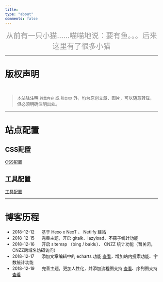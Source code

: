 ```yaml
---
title: 
type: "about"
comments: false
---
```


<center><font size="5" color="#999" >
<i class="fa fa-quote-left fa-3x fa-pull-left"></i>从前有一只小猫……喵喵地说：要有鱼。。。后来这里有了很多小猫
</font></center>

---

# 版权声明

<br/>

> 本站除注明 `转载内容` 或 `引自XX` 外，均为原创文章、图片，可以随意转载，但必须明确注明出处。

---

# 站点配置

## CSS配置
[CSS配置](/2018/12/10/站点CSS配置/)

## 工具配置
[工具配置](/2018/12/10/站点工具配置/)

---

# 博客历程
- 2018-12-12 &nbsp;&nbsp;&nbsp;&nbsp; 基于 Hexo x NexT 、 Netlify 建站
- 2018-12-15 &nbsp;&nbsp;&nbsp;&nbsp; 完善主题，开启 gitalk、lazyload、不蒜子统计功能
- 2018-12-16 &nbsp;&nbsp;&nbsp;&nbsp; 开启 sitemap （bing / baidu）、 CNZZ 统计功能（暂关闭，CNZZ跨域名妨碍访问）
- 2018-12-17 &nbsp;&nbsp;&nbsp;&nbsp; 添加文章编辑中的 echarts 功能 [查看](/2018/12/10/站点工具配置/#echarts-示例效果)，增加站内搜索功能、字数统计功能
- 2018-12-19 &nbsp;&nbsp;&nbsp;&nbsp; 完善主题，更加人性化，并添加流程图支持 [查看](/2018/12/10/站点工具配置/#流程图-示例效果)、序列图支持 [查看](/2018/12/10/站点工具配置/#序列图-示例效果)
